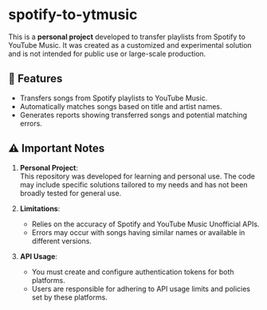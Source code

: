 # spotify-to-ytmusic

This is a **personal project** developed to transfer playlists from Spotify to YouTube Music. It was created as a customized and experimental solution and is not intended for public use or large-scale production.  

## 🚀 Features  

- Transfers songs from Spotify playlists to YouTube Music.  
- Automatically matches songs based on title and artist names.  
- Generates reports showing transferred songs and potential matching errors.  

## ⚠️ Important Notes  

1. **Personal Project**:  
   This repository was developed for learning and personal use. The code may include specific solutions tailored to my needs and has not been broadly tested for general use.  

2. **Limitations**:  
   - Relies on the accuracy of Spotify and YouTube Music Unofficial APIs.  
   - Errors may occur with songs having similar names or available in different versions.  

3. **API Usage**:  
   - You must create and configure authentication tokens for both platforms.  
   - Users are responsible for adhering to API usage limits and policies set by these platforms.  
